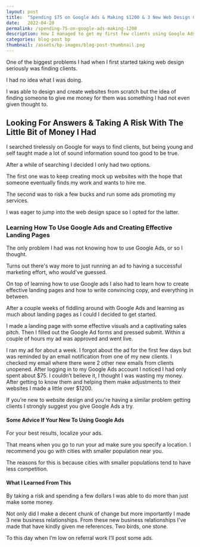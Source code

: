 ```yaml
---
layout: post
title:  "Spending $75 on Google Ads & Making $1200 & 3 New Web Design Clients"
date:   2022-04-20
permalink: /spending-75-on-google-ads-making-1200
description: How I managed to get my first few clients using Google Ads and a few bucks.
categories: blog-post bp
thumbnail: /assets/bp-images/blog-post-thumbnail.png
---
```


One of the biggest problems I had when I first started taking web design seriously was finding clients. 

I had no idea what I was doing.

I was able to design and create websites from scratch but the idea of finding someone to give me money for them was something I had not even given thought to.

## Looking For Answers & Taking A Risk With The Little Bit of Money I Had
I searched tirelessly on Google for ways to find clients, but being young and self taught made a lot of sound information sound too good to be true.  

After a while of searching I decided I only had two options. 

The first one was to keep creating mock up websites with the hope that someone eventually finds my work and wants to hire me.  

The second was to risk a few bucks and run some ads promoting my services.

I was eager to jump into the web design space so I opted for the latter.

### Learning How To Use Google Ads and Creating Effective Landing Pages
The only problem I had was not knowing how to use Google Ads, or so I thought.  

Turns out there's way more to just running an ad to having a successful marketing effort, who would've guessed.

On top of learning how to use Google ads I also had to learn how to create effective landing pages and how to write convincing copy, and everything in between. 

After a couple weeks of fiddling around with Google Ads and learning as much about landing pages as I could I decided to get started.

I made a landing page with some effective visuals and a captivating sales pitch.  Then I filled out the Google Ad forms and pressed submit. Within a couple of hours my ad was approved and went live.

I ran my ad for about a week.  I forgot about the ad for the first few days but was reminded by an email notification from one of my new clients. I checked my email where there were 2 other new emails from clients unopened.  After logging in to my Google Ads account I noticed I had only spent about $75.  I couldn’t believe it, I thought I was wasting my money.  After getting to know them and helping them make adjustments to their websites I made a little over $1200.

If you’re new to website design and you're having a similar problem getting clients I strongly suggest you give Google Ads a try.  


#### Some Advice If Your New To Using Google Ads
For your best results, localize your ads.

That means when you go to run your ad make sure you specify a location.  I recommend you go with cities with smaller population near you.

The reasons for this is because cities with smaller populations tend to have less competition.  

#### What I Learned From This
By taking a risk and spending a few dollars I was able to do more than just make some money.

Not only did I make a decent chunk of change but more importantly I made 3 new business relationships.  From these new business relationships I've made  that have kindly given me references.  Two birds, one stone.

To this day when I’m low on referral work I’ll post some ads. 


